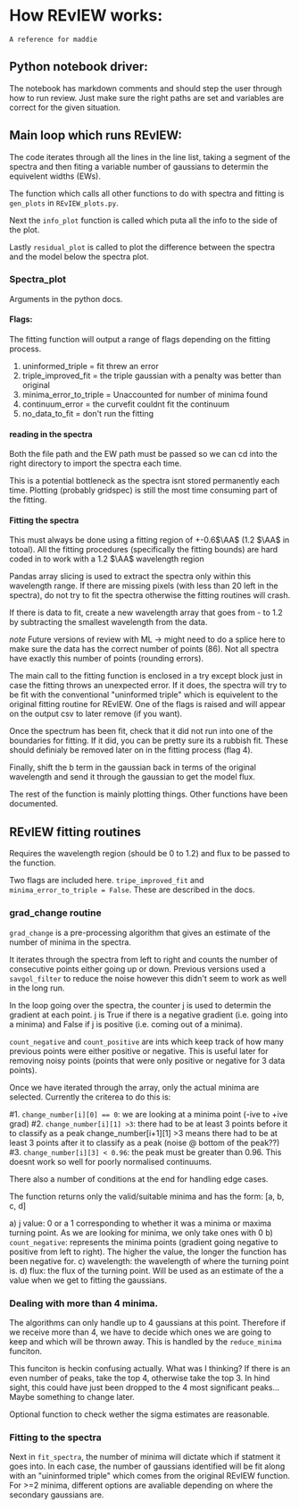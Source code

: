 # How REvIEW works:
    A reference for maddie

## Python notebook driver:
The notebook has markdown comments and should step the user through how to run review. 
Just make sure the right paths are set and variables are correct for the given situation.

## Main loop which runs REvIEW:
The code iterates through all the lines in the line list, taking a segment of the spectra and then fiting a variable number of gaussians to determin the equivelent widths (EWs). 

The function which calls all other functions to do with spectra and fitting is ```gen_plots``` in ```REvIEW_plots.py```.

Next the ```info_plot``` function is called which puta all the info to the side of the plot.

Lastly ```residual_plot``` is called to plot the difference between the spectra and the model below the spectra plot.

### Spectra_plot

Arguments in the python docs.

#### Flags:
The fitting function will output a range of flags depending on the fitting process.

1) uninformed_triple =  fit threw an error 
2) triple_improved_fit = the triple gaussian with a penalty was better than original 
3) minima_error_to_triple = Unaccounted for number of minima found
4) continuum_error = the curvefit couldnt fit the continuum
5) no_data_to_fit  = don't run the fitting

#### reading in the spectra

Both the file path and the EW path must be passed so we can cd into the right directory to import the spectra each time.

This is a potential bottleneck as the spectra isnt stored permanently each time. Plotting (probably gridspec) is still the most time consuming part of the fitting.

#### Fitting the spectra

This must always be done using a fitting region of +-0.6$\AA$ (1.2 $\AA$ in totoal). All the fitting procedures (specifically the fitting bounds) are hard coded in to work with a 1.2 $\AA$ wavelength region

Pandas array slicing is used to extract the spectra only within this wavelength range. If there are missing pixels (with less than 20 left in the spectra), do not try to fit the spectra otherwise the fitting routines will crash.

If there is data to fit, create a new wavelength array that goes from - to 1.2 by subtracting the smallest wavelength from the data.

*note* Future versions of review with ML -> might need to do a splice here to make sure the data has the correct number of points (86). Not all spectra have exactly this number of points (rounding errors).

The main call to the fitting function is enclosed in a try except block just in case the fitting throws an unexpected error. If it does, the spectra will try to be fit with the conventional "uninformed triple" which is equivelent to the original fitting routine for REvIEW. One of the flags is raised and will appear on the output csv to later remove (if you want).

Once the spectrum has been fit, check that it did not run into one of the boundaries for fitting. If it did, you can be pretty sure its a rubbish fit. These should definialy be removed later on in the fitting process (flag 4). 

Finally, shift the b term in the gaussian back in terms of the original wavelength and send it through the gaussian to get the model flux.

The rest of the function is mainly plotting things. Other functions have been documented. 

## REvIEW fitting routines 

Requires the wavelength region (should be 0 to 1.2) and flux to be passed to the function.

Two flags are included here. ```tripe_improved_fit``` and ```minima_error_to_triple = False```. These are described in the docs.

### grad_change routine

```grad_change``` is a pre-processing algorithm that gives an estimate of the number of minima in the spectra.

It iterates through the spectra from left to right and counts the number of consecutive points either going up or down. Previous versions used a ```savgol_filter``` to reduce the noise however this didn't seem to work as well in the long run.

In the loop going over the spectra, the counter j is used to determin the gradient at each point. j is True if there is a negative gradient (i.e. going into a minima) and False if j is positive (i.e. coming out of a minima).

```count_negative``` and ```count_positive``` are ints which keep track of how many previous points were either positive or negative. This is useful later for removing noisy points (points that were only positive or negative for 3 data points).

Once we have iterated through the array, only the actual minima are selected. Currently the criterea to do this is:

#1. ```change_number[i][0] == 0```: we are looking at a minima point (-ive to +ive grad)
#2. ```change_number[i][1] >3```: there had to be at least 3 points before it to classify as a peak change_number[i+1][1] >3   means there had to be at least 3 points after it to classify as a peak (noise @ bottom of the peak??)
#3. ```change_number[i][3] < 0.96```: the peak must be greater than 0.96. This doesnt work so well for poorly normalised continuums.

There also a number of conditions at the end for handling edge cases. 

The function returns only the valid/suitable minima and has the form:
    [a, b, c, d]

a) j value: 0 or a 1 corresponding to whether it was a minima or maxima turning point. As we are looking for minima, we only take ones with 0
b) ```count_negative```: represents the minima points (gradient going negative to positive from left to right). The higher the value, the longer the function has been negative for.
c) wavelength: the wavelength of where the turning point is.
d) flux: the flux of the turning point. Will be used as an estimate of the a value when we get to fitting the gaussians. 

### Dealing with more than 4 minima. 
The algorithms can only handle up to 4 gaussians at this point. Therefore if we receive more than 4, we have to decide which ones we are going to keep and which will be thrown away. This is handled by the ```reduce_minima``` funciton.

This funciton is heckin confusing actually. What was I thinking? If there is an even number of peaks, take the top 4, otherwise take the top 3.
In hind sight, this could have just been dropped to the 4 most significant peaks... Maybe something to change later.

Optional function to check wether the sigma estimates are reasonable.

### Fitting to the spectra
Next in ```fit_spectra```, the number of minima will dictate which if statment it goes into. In each case, the number of gaussians identified will be fit along with an "uininformed triple" which comes from the original REvIEW function. For >=2 minima, different options are avaliable depending on where the secondary gaussians are. 

